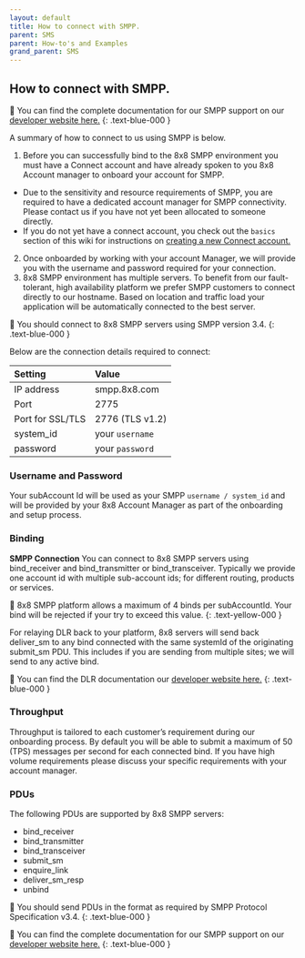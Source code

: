 ```yaml
---
layout: default
title: How to connect with SMPP.
parent: SMS
parent: How-to's and Examples
grand_parent: SMS
---
```


## How to connect with SMPP.

📘 You can find the complete documentation for our SMPP support on our [developer website here.](https://developer.8x8.com/connect/reference/smpp-connection)
{: .text-blue-000 }

A summary of how to connect to us using SMPP is below.

1. Before you can successfully bind to the 8x8 SMPP environment you must have a Connect account and have already spoken to you 8x8 Account manager to onboard your account for SMPP.
  - Due to the sensitivity and resource requirements of SMPP, you are required to have a dedicated account manager for SMPP connectivity. Please contact us if you have not yet been allocated to someone directly.
  - If you do not yet have a connect account, you check out the `basics` section of this wiki for instructions on [creating a new Connect account.](https://mlwrogers.github.io/cpaas-wiki/docs/basics/connect_createAccount/)
2. Once onboarded by working with your account Manager, we will provide you with the username and password required for your connection.
3. 8x8 SMPP environment has multiple servers. To benefit from our fault-tolerant, high availability platform we prefer SMPP customers to connect directly to our hostname. Based on location and traffic load your application will be automatically connected to the best server.

📘 You should connect to 8x8 SMPP servers using SMPP version 3.4.
{: .text-blue-000 }

Below are the connection details required to connect:

| Setting           | Value             |
|:------------------|:------------------|
| IP address        | smpp.8x8.com      |
| Port              | 2775              |
| Port for SSL/TLS  | 2776 (TLS v1.2)   |
| system_id	        | your `username`   |
| password	        | your `password`   |

### Username and Password

Your subAccount Id will be used as your SMPP `username / system_id` and will be provided by your 8x8 Account Manager as part of the onboarding and setup process.

### Binding
**SMPP Connection**
You can connect to 8x8 SMPP servers using bind_receiver and bind_transmitter or bind_transceiver. Typically we provide one account id with multiple sub-account ids; for different routing, products or services.

🚧 8x8 SMPP platform allows a maximum of 4 binds per subAccountId. Your bind will be rejected if your try to exceed this value.
{: .text-yellow-000 }

For relaying DLR
 back to your platform, 8x8 servers will send back deliver_sm to any bind connected with the same systemId of the originating submit_sm PDU. This includes if you are sending from multiple sites; we will send to any active bind.

📘 You can find the DLR documentation our [developer website here.](https://developer.8x8.com/connect/reference/smpp-delivery-receipts)
{: .text-blue-000 }

### Throughput
Throughput is tailored to each customer’s requirement during our onboarding process. By default you will be able to submit a maximum of 50 (TPS) messages per second for each connected bind. If you have high volume requirements please discuss your specific requirements with your account manager.

### PDUs
The following PDUs are supported by 8x8 SMPP servers:

- bind_receiver
- bind_transmitter
- bind_transceiver
- submit_sm
- enquire_link
- deliver_sm_resp
- unbind

📘 You should send PDUs in the format as required by SMPP Protocol Specification v3.4.
{: .text-blue-000 }

📘 You can find the complete documentation for our SMPP support on our [developer website here.](https://developer.8x8.com/connect/reference/smpp-connection)
{: .text-blue-000 }
